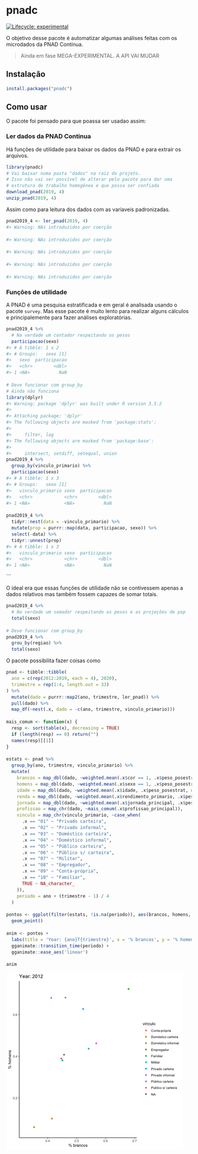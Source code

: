 
<!-- README.md is generated from README.Rmd. Please edit that file -->

# pnadc

<!-- badges: start -->

[![Lifecycle:
experimental](https://img.shields.io/badge/lifecycle-experimental-orange.svg)](https://www.tidyverse.org/lifecycle/#experimental)
<!-- badges: end -->

O objetivo desse pacote é automatizar algumas análises feitas com os
microdados da PNAD Contínua.

> Ainda em fase MEGA-EXPERIMENTAL. A API VAI MUDAR

## Instalação

``` r
install.packages("pnadc")
```

## Como usar

O pacote foi pensado para que poassa ser usadao assim:

### Ler dados da PNAD Continua

Há funções de utilidade para baixar os dados da PNAD e para extrair os
arquivos.

``` r
library(pnadc)
# Vai baixar numa pasta "dados" na raiz do projeto.
# Isso não vai ser possível de alterar pelo pacote para dar uma 
# estrutura de trabalho homogênea e que possa ser confiada
download_pnad(2019, 4)
unzip_pnad(2019, 4)
```

Assim como para leitura dos dados com as variaveis padronizadas.

``` r
pnad2019_4 <- ler_pnad(2019, 4)
#> Warning: NAs introduzidos por coerção

#> Warning: NAs introduzidos por coerção

#> Warning: NAs introduzidos por coerção

#> Warning: NAs introduzidos por coerção

#> Warning: NAs introduzidos por coerção
```

### Funções de utilidade

A PNAD é uma pesquisa estratificada e em geral é analisada usando o
pacote `survey`. Mas esse pacote é muito lento para realizar alguns
cálculos e principalemente para fazer análises exploratórias.

``` r
pnad2019_4 %>% 
  # Na verdade um contador respeitando os pesos
  participacao(sexo)
#> # A tibble: 1 x 2
#> # Groups:   sexo [1]
#>   sexo  participacao
#>   <chr>        <dbl>
#> 1 <NA>           NaN

# Deve funcionar com group_by
# Ainda não funciona
library(dplyr)
#> Warning: package 'dplyr' was built under R version 3.5.2
#> 
#> Attaching package: 'dplyr'
#> The following objects are masked from 'package:stats':
#> 
#>     filter, lag
#> The following objects are masked from 'package:base':
#> 
#>     intersect, setdiff, setequal, union
pnad2019_4 %>% 
  group_by(vinculo_primario) %>% 
  participacao(sexo)
#> # A tibble: 1 x 3
#> # Groups:   sexo [1]
#>   vinculo_primario sexo  participacao
#>   <chr>            <chr>        <dbl>
#> 1 <NA>             <NA>           NaN

pnad2019_4 %>% 
  tidyr::nest(data = -vinculo_primario) %>%
  mutate(prop = purrr::map(data, participacao, sexo)) %>% 
  select(-data) %>% 
  tidyr::unnest(prop)
#> # A tibble: 1 x 3
#>   vinculo_primario sexo  participacao
#>   <chr>            <chr>        <dbl>
#> 1 <NA>             <NA>           NaN
```

\`\`\`

O ideal era que essas funções de utilidade não se contivessem apenas a
dados relativos mas também fossem capazes de somar totais.

``` r
pnad2019_4 %>% 
  # Na verdade um somador respeitando os pesos e as projeções de pop
  total(sexo)

# Deve funcionar com group_by
pnad2019_4 %>% 
  grou_by(regiao) %>% 
  total(sexo)
```

O pacote possibilita fazer coisas como

``` r
pnad <- tibble::tibble(
  ano = c(rep(2012:2019, each = 4), 2020),
  trimestre = rep(1:4, length.out = 33)
) %>%
  mutate(dado = purrr::map2(ano, trimestre, ler_pnad)) %>% 
  pull(dado) %>% 
  map_df(~nest(.x, dado = -c(ano, trimestre, vinculo_primario)))

mais_comum <- function(x) {
  resp <- sort(table(x), decreasing = TRUE)
  if (length(resp) == 0) return("")
  names(resp)[[1]]
}

estats <- pnad %>% 
  group_by(ano, trimestre, vinculo_primario) %>%
  mutate(
    brancos = map_dbl(dado, ~weighted.mean(.x$cor == 1, .x$peso_posestrat, na.rm = TRUE)),
    homens = map_dbl(dado, ~weighted.mean(.x$sexo == 1, .x$peso_posestrat, na.rm = TRUE)),
    idade = map_dbl(dado, ~weighted.mean(.x$idade, .x$peso_posestrat, na.rm = TRUE)),
    renda = map_dbl(dado, ~weighted.mean(.x$rendimento_primario, .x$peso_posestrat, na.rm = TRUE)),
    jornada = map_dbl(dado, ~weighted.mean(.x$jornada_principal, .x$peso_posestrat, na.rm = TRUE)),
    profissao = map_chr(dado, ~mais_comum(.x$profissao_principal)),
    vinculo = map_chr(vinculo_primario, ~case_when(
      .x == "01" ~ "Privado carteira",
      .x == "02" ~ "Privado informal",
      .x == "03" ~ "Doméstico carteira",
      .x == "04" ~ "Doméstico informal",
      .x == "05" ~ "Público carteira",
      .x == "06" ~ "Público s/ carteira",
      .x == "07" ~ "Militar",
      .x == "08" ~ "Empregador",
      .x == "09" ~ "Conta-própria",
      .x == "10" ~ "Familiar",
      TRUE ~ NA_character_
    )),
    periodo = ano + (trimestre - 1) / 4
  )

pontos <- ggplot(filter(estats, !is.na(periodo)), aes(brancos, homens, col = vinculo)) +
  geom_point() 
  
anim <- pontos +
  labs(title = 'Year: {ano}T{trimestre}', x = '% brancos', y = '% homens') +
  gganimate::transition_time(periodo) +
  gganimate::ease_aes('linear')

anim
```

![](pnad.gif)
